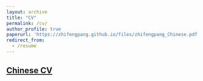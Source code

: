 ```yaml
---
layout: archive
title: "CV"
permalink: /cv/
author_profile: true
paperurl: 'https://zhifengpang.github.io/files/zhifengpang_Chinese.pdf'
redirect_from:
  - /resume
---
```



## [Chinese CV](https://zhifengpang.github.io/files/zhifengpang_Chinese.pdf)




  

